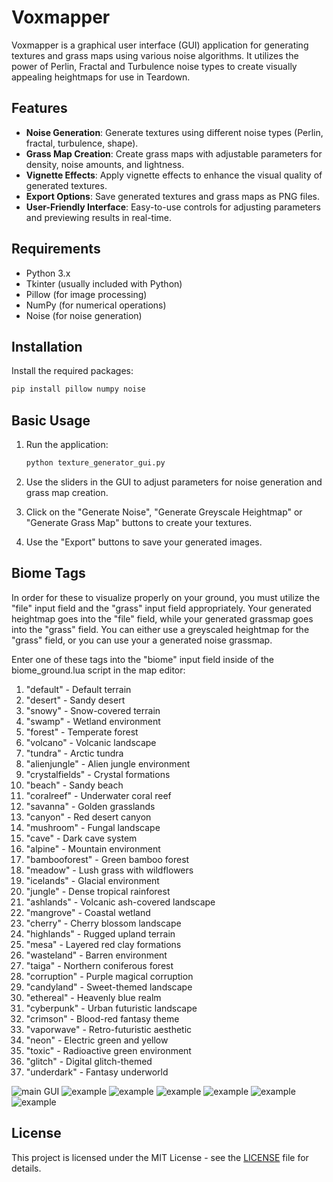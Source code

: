 # Voxmapper

Voxmapper is a graphical user interface (GUI) application for generating textures and grass maps using various noise algorithms. It utilizes the power of Perlin, Fractal and Turbulence noise types to create visually appealing heightmaps for use in Teardown.


## Features

- **Noise Generation**: Generate textures using different noise types (Perlin, fractal, turbulence, shape).
- **Grass Map Creation**: Create grass maps with adjustable parameters for density, noise amounts, and lightness.
- **Vignette Effects**: Apply vignette effects to enhance the visual quality of generated textures.
- **Export Options**: Save generated textures and grass maps as PNG files.
- **User-Friendly Interface**: Easy-to-use controls for adjusting parameters and previewing results in real-time.


## Requirements

- Python 3.x
- Tkinter (usually included with Python)
- Pillow (for image processing)
- NumPy (for numerical operations)
- Noise (for noise generation)


## Installation

   Install the required packages:
   ```bash
   pip install pillow numpy noise
   ```


## Basic Usage

1. Run the application:
   ```bash
   python texture_generator_gui.py
   ```

2. Use the sliders in the GUI to adjust parameters for noise generation and grass map creation.

3. Click on the "Generate Noise", "Generate Greyscale Heightmap" or "Generate Grass Map" buttons to create your textures.

4. Use the "Export" buttons to save your generated images.


## Biome Tags

In order for these to visualize properly on your ground, you must utilize the "file" input field and the "grass" input field appropriately.
Your generated heightmap goes into the "file" field, while your generated grassmap goes into the "grass" field.
You can either use a greyscaled heightmap for the "grass" field, or you can use your a generated noise grassmap.

Enter one of these tags into the "biome" input field inside of the biome_ground.lua script in the map editor:

1. "default" - Default terrain
2. "desert" - Sandy desert
3. "snowy" - Snow-covered terrain
4. "swamp" - Wetland environment
5. "forest" - Temperate forest
6. "volcano" - Volcanic landscape
7. "tundra" - Arctic tundra
8. "alienjungle" - Alien jungle environment
9. "crystalfields" - Crystal formations
10. "beach" - Sandy beach
11. "coralreef" - Underwater coral reef
12. "savanna" - Golden grasslands
13. "canyon" - Red desert canyon
14. "mushroom" - Fungal landscape
15. "cave" - Dark cave system
16. "alpine" - Mountain environment
17. "bambooforest" - Green bamboo forest
18. "meadow" - Lush grass with wildflowers
19. "icelands" - Glacial environment
20. "jungle" - Dense tropical rainforest
21. "ashlands" - Volcanic ash-covered landscape
22. "mangrove" - Coastal wetland
23. "cherry" - Cherry blossom landscape
24. "highlands" - Rugged upland terrain
25. "mesa" - Layered red clay formations
26. "wasteland" - Barren environment
27. "taiga" - Northern coniferous forest
28. "corruption" - Purple magical corruption
29. "candyland" - Sweet-themed landscape
30. "ethereal" - Heavenly blue realm
31. "cyberpunk" - Urban futuristic landscape
32. "crimson" - Blood-red fantasy theme
33. "vaporwave" - Retro-futuristic aesthetic
34. "neon" - Electric green and yellow
35. "toxic" - Radioactive green environment
36. "glitch" - Digital glitch-themed
37. "underdark" - Fantasy underworld

![main GUI](https://cdn.nostrcheck.me/46025249f65d47dddb0f17d93eb8b0a32d97fe3189c6684bbd33136a0a7e0424/580dbb6f88cb9da44cd863dcd0c887427d95b4d96dab2a0baa57547519bf383e.webp)
![example](https://cdn.nostrcheck.me/46025249f65d47dddb0f17d93eb8b0a32d97fe3189c6684bbd33136a0a7e0424/3a1e416710eb97a4fc260e3494fe1c9f0910f8cba2c2ee328dabffa55952f3da.webp)
![example](https://cdn.nostrcheck.me/46025249f65d47dddb0f17d93eb8b0a32d97fe3189c6684bbd33136a0a7e0424/0e9fe22a53cc4f5059416fa5c67fbe967fe5ebbded59f545f28a511cda0b5a92.webp)
![example](https://cdn.nostrcheck.me/46025249f65d47dddb0f17d93eb8b0a32d97fe3189c6684bbd33136a0a7e0424/fc79ba0da9c5f0dad5f102e1216acef272848857982b13f79453c56164cfce16.webp)
![example](https://cdn.nostrcheck.me/46025249f65d47dddb0f17d93eb8b0a32d97fe3189c6684bbd33136a0a7e0424/db9ba265ca2c326442fdccfbfbe20b879c86973028ffed2c6f916708c77e67f0.webp)
![example](https://cdn.nostrcheck.me/46025249f65d47dddb0f17d93eb8b0a32d97fe3189c6684bbd33136a0a7e0424/2f5f696c954ea77e0c9d77be871a53e3afbade37c1d7188cff5127b622c39c7c.webp)
![example](https://cdn.nostrcheck.me/46025249f65d47dddb0f17d93eb8b0a32d97fe3189c6684bbd33136a0a7e0424/03d1827c9f4e7911647b5ccc52f052c3181f53d8b79c9559b3f8efbba5512df4.webp)


## License

This project is licensed under the MIT License - see the [LICENSE](LICENSE) file for details.

